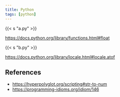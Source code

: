 ```yaml
---
title: Python
tags: [python]
---
```


{{< s "a.py" >}}

<https://docs.python.org/library/functions.html#float>

{{< s "b.py" >}}

<https://docs.python.org/library/locale.html#locale.atof>

## References

- <https://hyperpolyglot.org/scripting#str-to-num>
- <https://programming-idioms.org/idiom/146>
